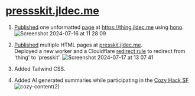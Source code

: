 # [pressskit.jldec.me](https://presskit.jldec.me/)

1. [Published](https://presskit.jldec.me/new-thing) one unformatted [page](content/new-thing.md) at https://thing.jldec.me using [hono](https://hono.dev/).
  ![Screenshot 2024-07-16 at 11 28 09](https://github.com/user-attachments/assets/fea0cc4e-125b-4f14-84a6-c4b19385bc8d)

2. [Published](https://presskit.jldec.me/) multiple HTML pages at [presskit.jldec.me](https://presskit.jldec.me).  
   Deployed a new worker and a Clouldflare [redirect rule](https://developers.cloudflare.com/rules/url-forwarding/single-redirects/examples/#redirect-all-requests-to-a-different-hostname) to redirect from 'thing' to 'presskit'.
  ![Screenshot 2024-07-17 at 13 07 41](https://github.com/user-attachments/assets/d43e5f3f-3d29-485d-882f-11a64c997213)

3. Added Tailwind CSS.

4. Added AI generated summaries while participating in the [Cozy Hack SF](https://lu.ma/wco3g23k?tk=5aQXWb)
   ![cozy-content(2)](https://github.com/user-attachments/assets/43694062-5fcf-41a8-b2cb-45f201a6caf0)


